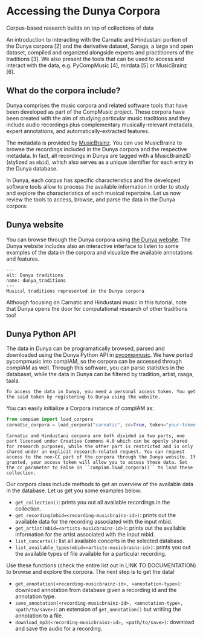 Accessing the Dunya Corpora
===========================

Corpus-based research builds on top of collections of data 

An introduction to interacting with the Carnatic and Hindustani portion of the Dunya corpora [2] and the derivative dataset, Saraga, a large and open dataset, compiled and organized alongside experts and practitioners of the traditions [3]. We also present the tools that can be used to access and interact with the data, e.g. PyCompMusic [4], mirdata [5] or MusicBrainz [6].

## What do the corpora include?
Dunya comprises the music corpora and related software tools that have been developed as part of the CompMusic project. These corpora have been created with the aim of studying particular music traditions and they include audio recordings plus complementary musically-relevant metadata, expert annotations, and automatically-extracted features. 

The metadata is provided by [MusicBrainz](https://musicbrainz.org/). You can use MusicBrainz to browse the recordings included in the Dunya corpora and the respective metadata. In fact, all recordings in Dunya are tagged with a MusicBrainzID (stylized as ``mbid``), which also serves as a unique identifier for each entry in the Dunya database.

In Dunya, each corpus has specific characteristics and the developed software tools allow to process the available information in order to study and explore the characteristics of each musical repertoire. Let us now review the tools to access, browse, and parse the data in the Dunya corpora:


## Dunya website
You can browse through the Dunya corpora using [the Dunya website](https://dunya.compmusic.upf.edu/). The Dunya website includes also an interactive interface to listen to some examples of the data in the corpora and visualize the available annotations and features.

```{figure} ../images/dunya_1.png
---
alt: Dunya traditions
name: dunya_traditions
---
Musical traditions represented in the Dunya corpora
```

Although focusing on Carnatic and Hindustani music in this tutorial, note that Dunya opens the door for computational research of other traditions too! 


## Dunya Python API
The data in Dunya can be programatically browsed, parsed and downloaded using the Dunya Python API in [pycompmusic](https://dunya.compmusic.upf.edu/docs/search.html). We have ported pycompmusic into compIAM, so the corpora can be accessed through compIAM as well. Through this software, you can parse statistics in the databaset, while the data in Dunya can be filtered by tradition, artist, raaga, taala. 

```{note}
To access the data in Dunya, you need a personal access token. You get the said token by registering to Dunya using the website.
```

You can easily initialize a Corpora instance of compIAM as:
```python
from compiam import load_corpora
carnatic_corpora = load_corpora("carnatic", cc=True, token="your-token-goes-here")
```

```{note}
Carnatic and Hindustani corpora are both divided in two parts, one part licensed under Creative Commons 4.0 which can be openly shared for research purposes, while the other part is restricted and is only shared under an explicit research-related request. You can request access to the non-CC part of the corpora through the Dunya website. If granted, your access token will allow you to access these data. Set the cc parameter to False in ``compiam.load_corpora()`` to load these collection.
```

Our corpora class include methods to get an overview of the available data in the database. Let us get you some examples below:

* ``get_collection()``: prints you out all available recordings in the collection.
* ``get_recording(mbid=<recording-musicbrainz-id>)``: prints out the available data for the recording associated with the input mbid.
* ``get_artist(mbid=<artists-musicbrainz-id>)``: prints out the available information for the artist associated with the input mbid.
* ``list_concerts()``: list all available concerts in the selected database.
* ``list_available_types(mbid=<artists-musicbrainz-id>)``:  prints you out the available types of file available for a particular recording.

Use these functions (check the entire list out in LINK TO DOCUMENTATION) to browse and explore the corpora. The next step is to get the data!

* ``get_annotation(<recording-musicbrainz-id>, <annotation-type>)``: download annotation from database given a recording id and the annotation type.
* ``save_annotation(<recording-musicbrainz-id>, <annotation-type>, <path/to/save>)``: an extension of ``get_annotation()`` but writiing the annotation to a file.
* ``download_mp3(<recording-musicbrainz-id>, <path/to/save>)``: download and save the audio for a recording.
